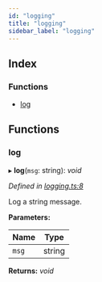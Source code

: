 ```yaml
---
id: "logging"
title: "logging"
sidebar_label: "logging"
---
```


## Index

### Functions

* [log](logging.md#log)

## Functions

###  log

▸ **log**(`msg`: string): *void*

*Defined in [logging.ts:8](https://github.com/nearprotocol/near-runtime-ts/blob/2617e93/assembly/logging.ts#L8)*

Log a string message.

**Parameters:**

Name | Type |
------ | ------ |
`msg` | string |

**Returns:** *void*
